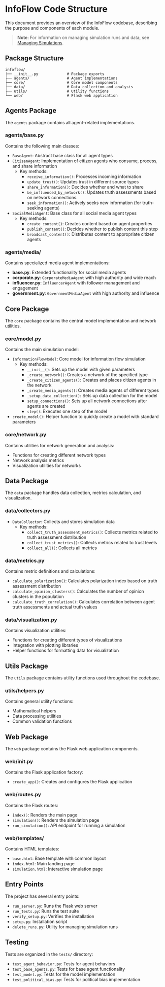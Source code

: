 # InfoFlow Code Structure

This document provides an overview of the InfoFlow codebase, describing the purpose and components of each module.

> **Note**: For information on managing simulation runs and data, see [Managing Simulations](guides/managing_simulations.md).

## Package Structure

```
infoflow/
├── __init__.py             # Package exports
├── agents/                 # Agent implementations
├── core/                   # Core model components
├── data/                   # Data collection and analysis
├── utils/                  # Utility functions
└── web/                    # Flask web application
```

## Agents Package

The `agents` package contains all agent-related implementations.

### agents/base.py

Contains the following main classes:

- `BaseAgent`: Abstract base class for all agent types
- `CitizenAgent`: Implementation of citizen agents who consume, process, and share information
  - Key methods:
    - `receive_information()`: Processes incoming information
    - `update_trust()`: Updates trust in different source types
    - `share_information()`: Decides whether and what to share
    - `be_influenced_by_network()`: Updates truth assessments based on network connections
    - `seek_information()`: Actively seeks new information (for truth-seeking agents)
- `SocialMediaAgent`: Base class for all social media agent types
  - Key methods:
    - `create_content()`: Creates content based on agent properties
    - `publish_content()`: Decides whether to publish content this step
    - `broadcast_content()`: Distributes content to appropriate citizen agents

### agents/media/

Contains specialized media agent implementations:

- **base.py**: Extended functionality for social media agents
- **corporate.py**: `CorporateMediaAgent` with high authority and wide reach
- **influencer.py**: `InfluencerAgent` with follower management and engagement
- **government.py**: `GovernmentMediaAgent` with high authority and influence

## Core Package

The `core` package contains the central model implementation and network utilities.

### core/model.py

Contains the main simulation model:

- `InformationFlowModel`: Core model for information flow simulation
  - Key methods:
    - `__init__()`: Sets up the model with given parameters
    - `_create_network()`: Creates a network of the specified type
    - `_create_citizen_agents()`: Creates and places citizen agents in the network
    - `_create_media_agents()`: Creates media agents of different types
    - `_setup_data_collection()`: Sets up data collection for the model
    - `setup_connections()`: Sets up all network connections after agents are created
    - `step()`: Executes one step of the model
- `create_model()`: Helper function to quickly create a model with standard parameters

### core/network.py

Contains utilities for network generation and analysis:

- Functions for creating different network types
- Network analysis metrics
- Visualization utilities for networks

## Data Package

The `data` package handles data collection, metrics calculation, and visualization.

### data/collectors.py

- `DataCollector`: Collects and stores simulation data
  - Key methods:
    - `collect_truth_assessment_metrics()`: Collects metrics related to truth assessment distribution
    - `collect_trust_metrics()`: Collects metrics related to trust levels
    - `collect_all()`: Collects all metrics

### data/metrics.py

Contains metric definitions and calculations:

- `calculate_polarization()`: Calculates polarization index based on truth assessment distribution
- `calculate_opinion_clusters()`: Calculates the number of opinion clusters in the population
- `calculate_truth_correlation()`: Calculates correlation between agent truth assessments and actual truth values

### data/visualization.py

Contains visualization utilities:

- Functions for creating different types of visualizations
- Integration with plotting libraries
- Helper functions for formatting data for visualization

## Utils Package

The `utils` package contains utility functions used throughout the codebase.

### utils/helpers.py

Contains general utility functions:

- Mathematical helpers
- Data processing utilities
- Common validation functions

## Web Package

The `web` package contains the Flask web application components.

### web/__init__.py

Contains the Flask application factory:

- `create_app()`: Creates and configures the Flask application

### web/routes.py

Contains the Flask routes:

- `index()`: Renders the main page
- `simulation()`: Renders the simulation page
- `run_simulation()`: API endpoint for running a simulation

### web/templates/

Contains HTML templates:

- `base.html`: Base template with common layout
- `index.html`: Main landing page
- `simulation.html`: Interactive simulation page

## Entry Points

The project has several entry points:

- `run_server.py`: Runs the Flask web server
- `run_tests.py`: Runs the test suite
- `verify_setup.py`: Verifies the installation
- `setup.py`: Installation script
- `delete_runs.py`: Utility for managing simulation runs

## Testing

Tests are organized in the `tests/` directory:

- `test_agent_behavior.py`: Tests for agent behaviors
- `test_base_agents.py`: Tests for base agent functionality
- `test_model.py`: Tests for the model implementation
- `test_political_bias.py`: Tests for political bias implementation